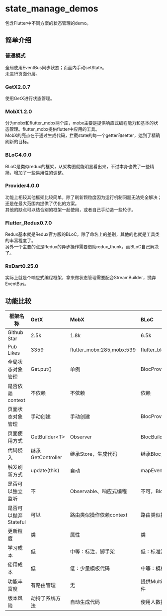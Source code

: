 # state_manage_demos

包含Flutter中不同方案的状态管理的demo。  

## 简单介绍

### 普通模式

全局使用EventBus同步状态；页面内手动setState。  
未进行页面分层。  

### GetX2.0.7

使用GetX进行状态管理。  

### MobX1.2.0

分为mobx和flutter_mobx两个库，mobx主要是提供响应式编程能力和基本的状态管理。flutter_mobx提供flutter中应用的工具。  
MobX的亮点在于通过生成代码，拦截state的每一个getter和setter，达到了精确刷新的目标。  

### BLoC4.0.0

BLoC是类似redux的框架，从架构图就能明显看出来，不过本身也做了一些精简，增加了一些易用性的调整。  

### Provider4.0.0

功能上相较其他框架比较简单，除了刷新颗粒度因为运行机制问题无法完全解决；还是在最大范围内提供了优化的方案。  
其他的缺点可以结合别的框架一起使用，或者自己手动造一些轮子。  

### Flutter_Redux0.7.0

Redux基本就是Redux官方版的BLoC，除了命名上的差别，其他的也就是工具类的丰富程度了。  
另外一个主要的点是Redux的异步操作需要借助redux_thunk，而BLoC自己解决了。  

### RxDart0.25.0

实际上就是个响应式编程框架，拿来做状态管理需要配合StreamBuilder，抛弃EventBus。  

## 功能比较

框架名称|GetX|MobX|BLoC|Provider|Redux|RxDart
---|:--|:--|:--|:--|:--|:--
Github Star|2.5k|1.8k|6.5k|3.4k|1.4k|2.8k
Pub Likes|3359|flutter_mobx:285,mobx:539|flutter_bloc:1807,bloc:812|3512|flutter_redux:219,redux:176|945
全局状态对象管理|Get.put()|单例|BlocProvider|ChangeNotifierProvider|StoreProvider|单例
是否依赖context|不依赖|不依赖|依赖|依赖|依赖|不依赖
页面状态对象管理|手动创建|手动创建|BlocProvider|ChangeNotifierProvider|StoreProvider|手动创建
页面使用方式|GetBuilder\<T>|Observer|BlocBuilder\<B, S>|Consumer\<T>|StoreConnector\<T>|StreamBuilder(stream:)
代码侵入|继承GetController|继承Store，生成代码|继承Bloc，有模板代码|继承ChangeNotifier|模板代码|无|
触发刷新方式|update(this)|自动|mapEventToState|notifyListeners|reducer()|自动
是否可以独立监听|不|Observable、响应式编程|不可，BlocListener\<B, S>|不可|store.onChange|Subject.listen
是否可以抛弃Stateful|可以|路由类似操作依赖context|路由类似操作依赖context|手动保存context|手动保存context|手动保存context|
更新粒度|类|属性|类|默认类，Selector筛选，builder支持child|类|属性
学习成本|低|中等：标注，脚手架|低：标准流程|低|中等：模板代码|高：了解响应式编程
使用成本|低|低：少量模板代码|中等：模板代码|低|中等：模板代码|低
功能丰富度|有路由管理|无|提供MultiBlocProvider，插件|无|StoreConnector提供完整的生命周期|无
版本风险|劫持了系统方法|自动生成代码|使用人数据比较多|官方框架|官方社区维护|基于Dart
